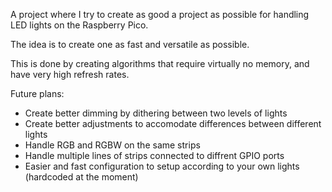 A project where I try to create as good a project as possible for handling LED lights on the Raspberry Pico.

The idea is to create one as fast and versatile as possible.

This is done by creating algorithms that require virtually no memory, and have very high refresh rates.

Future plans:
* Create better dimming by dithering between two levels of lights
* Create better adjustments to accomodate differences between different lights
* Handle RGB and RGBW on the same strips
* Handle multiple lines of strips connected to diffrent GPIO ports
* Easier and fast configuration to setup according to your own lights (hardcoded at the moment)
